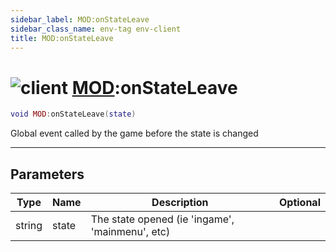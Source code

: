 ```yaml
---
sidebar_label: MOD:onStateLeave
sidebar_class_name: env-tag env-client
title: MOD:onStateLeave
---
```


# <img src='/img/wiki/client.png' alt='client' data-tag='env-tag' /> [MOD](../mod/README.md):onStateLeave

```lua
void MOD:onStateLeave(state)
```

Global event called by the game before the state is changed<br/>

-----------------
## Parameters

| Type   | Name | Description | Optional |
| ------ | ---- | ----------- | -------: |
| string | state | The state opened (ie 'ingame', 'mainmenu', etc) |   |
